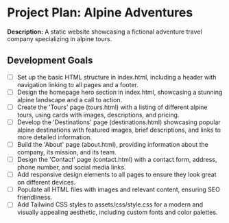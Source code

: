 # Project Plan: Alpine Adventures

**Description:** A static website showcasing a fictional adventure travel company specializing in alpine tours.

## Development Goals

- [ ] Set up the basic HTML structure in index.html, including a header with navigation linking to all pages and a footer.
- [ ] Design the homepage hero section in index.html, showcasing a stunning alpine landscape and a call to action.
- [ ] Create the 'Tours' page (tours.html) with a listing of different alpine tours, using cards with images, descriptions, and pricing.
- [ ] Develop the 'Destinations' page (destinations.html) showcasing popular alpine destinations with featured images, brief descriptions, and links to more detailed information.
- [ ] Build the 'About' page (about.html), providing information about the company, its mission, and its team.
- [ ] Design the 'Contact' page (contact.html) with a contact form, address, phone number, and social media links.
- [ ] Add responsive design elements to all pages to ensure they look great on different devices.
- [ ] Populate all HTML files with images and relevant content, ensuring SEO friendliness.
- [ ] Add Tailwind CSS styles to assets/css/style.css for a modern and visually appealing aesthetic, including custom fonts and color palettes.
